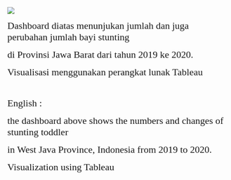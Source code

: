 <a href="https://lh3.googleusercontent.com/maqFn0JAFra5iYX7shvf4AR1tPlZnJtHsurm24_npByJ_1yD0Tm1bijWJFlvPzNCW17luI0mAVHoX8Eewjb201Ana0ZUnqIlqqSl50kXnRy2lwk_NwjBEaxtYnOJ0-FJui-qoMMW=w2400?source=screenshot.guru"> <img src="https://lh3.googleusercontent.com/maqFn0JAFra5iYX7shvf4AR1tPlZnJtHsurm24_npByJ_1yD0Tm1bijWJFlvPzNCW17luI0mAVHoX8Eewjb201Ana0ZUnqIlqqSl50kXnRy2lwk_NwjBEaxtYnOJ0-FJui-qoMMW=w600-h315-p-k" /> </a>

<p><span style="font-size:22px"><span style="font-family:Times New Roman,Times,serif">Dashboard diatas menunjukan jumlah dan juga perubahan jumlah bayi </span></span><span style="font-size:22px"><span style="font-family:Times New Roman,Times,serif">stunting </span></span></p>

<p><span style="font-size:22px"><span style="font-family:Times New Roman,Times,serif">di Provinsi Jawa Barat dari tahun 2019 ke 2020.</span></span></p>

<p><span style="font-size:22px"><span style="font-family:Times New Roman,Times,serif">Visualisasi menggunakan perangkat lunak Tableau</span></span></p>

<p>&nbsp;</p>

<p><span style="font-size:22px"><span style="font-family:Times New Roman,Times,serif">English :</span></span></p>

<p><span style="font-size:22px"><span style="font-family:Times New Roman,Times,serif">the dashboard above shows the numbers and changes of stunting toddler </span></span></p>

<p><span style="font-size:22px"><span style="font-family:Times New Roman,Times,serif">in West Java Province, Indonesia from 2019 to 2020.</span></span></p>

<p><span style="font-size:22px"><span style="font-family:Times New Roman,Times,serif">Visualization using Tableau</span></span></p>
